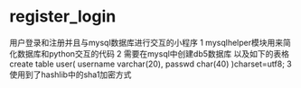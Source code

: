 # register_login
用户登录和注册并且与mysql数据库进行交互的小程序
1 mysqlhelper模块用来简化数据库和python交互的代码
2 需要在mysql中创建db5数据库
以及如下的表格
create table user(
	username varchar(20),
	passwd char(40)
	)charset=utf8;
3 使用到了hashlib中的sha1加密方式

